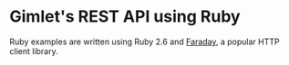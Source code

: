 # Gimlet's REST API using Ruby

Ruby examples are written using Ruby 2.6 and [Faraday](https://lostisland.github.io/faraday/), a popular HTTP client library.
